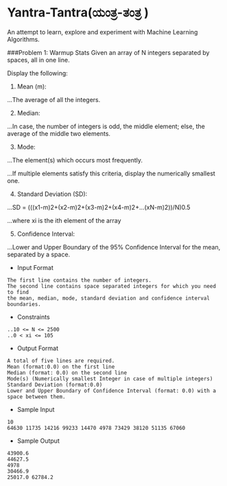 # Yantra-Tantra(ಯಂತ್ರ-ತಂತ್ರ )
An attempt to learn, explore and experiment with Machine Learning Algorithms. 

###Problem 1: Warmup Stats
Given an array of N integers separated by spaces, all in one line. 

Display the following: 

1. Mean (m):  

...The average of all the integers.

2. Median: 

...In case, the number of integers is odd, the middle element; else, the average of the middle two elements.

3. Mode: 

...The element(s) which occurs most frequently. 

...If multiple elements satisfy this criteria, display the numerically smallest one.

4. Standard Deviation (SD):  

...SD = (((x1-m)2+(x2-m)2+(x3-m)2+(x4-m)2+...(xN-m)2))/N)0.5

...where xi is the ith element of the array

5. Confidence Interval: 

...Lower and Upper Boundary of the 95% Confidence Interval for the mean, separated by a space.

* Input Format 
```
The first line contains the number of integers. 
The second line contains space separated integers for which you need to find 
the mean, median, mode, standard deviation and confidence interval boundaries.
```
* Constraints
```
..10 <= N <= 2500 
..0 < xi <= 105
```
* Output Format
```
A total of five lines are required.
Mean (format:0.0) on the first line
Median (format: 0.0) on the second line
Mode(s) (Numerically smallest Integer in case of multiple integers)
Standard Deviation (format:0.0) 
Lower and Upper Boundary of Confidence Interval (format: 0.0) with a space between them.
```
* Sample Input
```
10
64630 11735 14216 99233 14470 4978 73429 38120 51135 67060
```
* Sample Output
```
43900.6
44627.5
4978
30466.9
25017.0 62784.2
```
